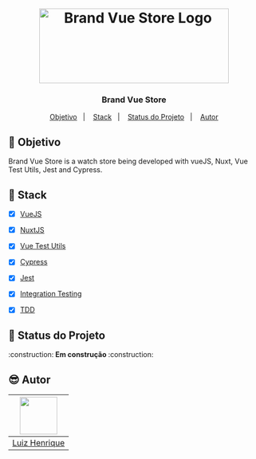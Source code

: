 <h1 align="center">
    <img alt="Brand Vue Store Logo" width="380" height="150" src="https://user-images.githubusercontent.com/58401291/165190623-2e220348-f90c-491e-a0a8-ead9e89d811f.png" />
    <br>
</h1>

<h3 align="center">
Brand Vue Store
</h3>


<p align="center">
   <a href="#dart-objetivo">Objetivo</a>&nbsp;&nbsp;&nbsp;|&nbsp;&nbsp;&nbsp;
  <a href="#wrench-stack">Stack</a>&nbsp;&nbsp;&nbsp;|&nbsp;&nbsp;&nbsp;
  <a href="#muscle-status-do-projeto">Status do Projeto</a>&nbsp;&nbsp;&nbsp;|&nbsp;&nbsp;&nbsp;
  <a href="#sunglasses-autor">Autor</a>
</p>


## :dart: Objetivo

<p>
   Brand Vue Store is a watch store being developed with vueJS, Nuxt, Vue Test Utils, Jest and Cypress.
</p>

## :wrench: Stack

-   [x] [VueJS](https://v2.vuejs.org/v2/guide/?redirect=true)
-   [x] [NuxtJS](https://nuxtjs.org/)
-   [x] [Vue Test Utils](https://v1.test-utils.vuejs.org/)
-   [x] [Cypress](https://docs.cypress.io/guides/overview/why-cypress)
-   [x] [Jest](https://jestjs.io/pt-BR/docs/getting-started)
-   [x] [Integration Testing](https://docs.flutter.dev/cookbook/testing/integration/introduction)
-   [x] [TDD](http://agiledata.org/essays/tdd.html)


## :muscle: Status do Projeto

<p>:construction:<strong> Em construção </strong>:construction:</p>



## :sunglasses: Autor

| [<img src="https://avatars.githubusercontent.com/u/58401291?v=4" width="75px;"/>][1] |
| :-------------------------------------------------------------------: |
|                         [Luiz Henrique][1]                          |

[1]: https://github.com/MogLuiz
